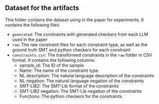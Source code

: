 ## Dataset for the artifacts
This folder contains the dataset using in the paper for experiments. It contains the following files:
* `generated`: The constraints with generated checkers from each LLM used in the paper
* `raw`: The raw constraint files for each constraint type, as well as the ground truth SMT and python checkers for each constraint
* `constraints.csv`: The transformed constraints in the `raw` folder in CSV format. It contains the following columns:
  * sample_id: The ID of the sample
  * Name: The name of the constraint type
  * NL description: The natural language description of the constraints
  * NL negation: The natural language negation of the constraints
  * SMT-LIB2: The SMT-Lib format of the constraints
  * SMT-LIB2 negation: The SMT-Lib negation of the constraints
  * Functions: The python checkers for the constraints